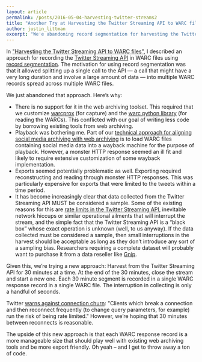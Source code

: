 ```yaml
---
layout: article
permalink: /posts/2016-05-04-harvesting-twitter-streams2
title: "Another Try at Harvesting the Twitter Streaming API to WARC files"
author: justin_littman 
excerpt: "We'e abandoning record segmentation for harvesting the Twitter Streaming API to WARC files and trying a new approach."
---
```


In ["Harvesting the Twitter Streaming API to WARC files"](http://gwu-libraries.github.io/sfm-ui/posts/2015-12-15-harvesting-twitter-streams), I described an approach for recording the [Twitter Streaming API](https://dev.twitter.com/streaming/overview) in WARC files using [record segmentation](http://iipc.github.io/warc-specifications/specifications/warc-format/warc-1.0/#record-segmentation).  The motivation for using record segmentation was that it allowed splitting up a single call to the API — a call that might have a very long duration and involve a large amount of data — into multiple WARC records spread across multiple WARC files.We just abandoned that approach.  Here’s why:
* There is no support for it in the web archiving toolset.  This required that we customize [warcprox](https://github.com/internetarchive/warcprox) (for capture) and the [warc python library](https://github.com/internetarchive/warc) (for reading the WARCs).  This conflicted with our goal of writing less code by borrowing existing tools from web archiving.* Playback was bothering me.  Part of our [technical approach for aligning social media archiving with web archiving](https://docs.google.com/presentation/d/1vUylMGeswqXLWwCyLVELdp60a5SIHMI2Navlk-lR9NI/pub?start=false&loop=false&delayms=3000&slide=id.g10eeeeeb04_0_142) is to load WARC files containing social media data into a wayback machine for the purpose of playback.  However, a monster HTTP response seemed an ill fit and likely to require extensive customization of some wayback implementation.
* Exports seemed potentially problematic as well.  Exporting required reconstructing and reading through monster HTTP responses.  This was particularly expensive for exports that were limited to the tweets within a time period.* It has become increasingly clear that data collected from the Twitter Streaming API MUST be considered a sample.  Some of the existing reasons for this are [rate limits in the Twitter Streaming API](https://dev.twitter.com/streaming/reference/post/statuses/filter), inevitable network hiccups or similar operational ailments that will interrupt the stream, and the simple fact that the Twitter Streaming API is a “black box” whose exact operation is unknown (well, to us anyway).  If the data collected must be considered a sample, then small interruptions in the harvest should be acceptable as long as they don’t introduce any sort of a sampling bias.  Researchers requiring a complete dataset will probably want to purchase it from a data reseller like [Gnip](https://gnip.com/sources/twitter/).Given this, we’re trying a new approach:  Harvest from the Twitter Streaming API for 30 minutes at a time.  At the end of the 30 minutes, close the stream and start a new one.  Each 30 minute segment is recorded in a single WARC response record in a single WARC file.  The interruption in collecting is only a handful of seconds.Twitter [warns against connection churn](https://dev.twitter.com/streaming/overview/connecting):  "Clients which break a connection and then reconnect frequently (to change query parameters, for example) run the risk of being rate limited."  However, we’re hoping that 30 minutes between reconnects is reasonable.The upside of this new approach is that each WARC response record is a more manageable size that should play well with existing web archiving tools and be more export friendly.  Oh yeah – and I get to throw away a ton of code.
